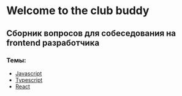 # Welcome to the club buddy

## Сборник вопросов для собеседования на frontend разработчика

### Темы:
- [Javascript](Javascript.md)
- [Typescript](Typescript.md)
- [React](React.md)